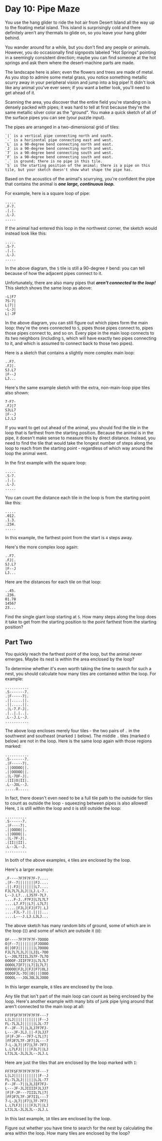 # Day 10: Pipe Maze #

You use the hang glider to ride the hot air from Desert Island all the way up to the floating metal 
island. This island is surprisingly cold and there definitely aren't any thermals to glide on, so 
you leave your hang glider behind.

You wander around for a while, but you don't find any people or animals. However, you do 
occasionally find signposts labeled "Hot Springs" pointing in a seemingly consistent direction; 
maybe you can find someone at the hot springs and ask them where the desert-machine parts are made.

The landscape here is alien; even the flowers and trees are made of metal. As you stop to admire 
some metal grass, you notice something metallic scurry away in your peripheral vision and jump 
into a big pipe! It didn't look like any animal you've ever seen; if you want a better look, 
you'll need to get ahead of it.

Scanning the area, you discover that the entire field you're standing on is densely packed with 
pipes; it was hard to tell at first because they're the same metallic silver color as the "ground". 
You make a quick sketch of all of the surface pipes you can see (your puzzle input).

The pipes are arranged in a two-dimensional grid of tiles:

    `|` is a vertical pipe connecting north and south.
    `-` is a horizontal pipe connecting east and west.
    `L` is a 90-degree bend connecting north and east.
    `J` is a 90-degree bend connecting north and west.
    `7` is a 90-degree bend connecting south and west.
    `F` is a 90-degree bend connecting south and east.
    `.` is ground; there is no pipe in this tile.
    `S` is the starting position of the animal; there is a pipe on this tile, but your sketch doesn't show what shape the pipe has.

Based on the acoustics of the animal's scurrying, you're confident the pipe that contains the 
animal is **_one large, continuous loop._**

For example, here is a square loop of pipe:

    .....
    .F-7.
    .|.|.
    .L-J.
    .....

If the animal had entered this loop in the northwest corner, the sketch would instead look like 
this:

    .....
    .S-7.
    .|.|.
    .L-J.
    .....

In the above diagram, the `S` tile is still a 90-degree `F` bend: you can tell because of how the 
adjacent pipes connect to it.

Unfortunately, there are also many pipes that _**aren't connected to the loop!**_ 
This sketch shows the same loop as above:

    -L|F7
    7S-7|
    L|7||
    -L-J|
    L|-JF

In the above diagram, you can still figure out which pipes form the main loop: they're the ones 
connected to `S`, pipes those pipes connect to, pipes those pipes connect to, and so on. Every pipe 
in the main loop connects to its two neighbors (including `S`, which will have exactly two pipes 
connecting to it, and which is assumed to connect back to those two pipes).

Here is a sketch that contains a slightly more complex main loop:

    ..F7.
    .FJ|.
    SJ.L7
    |F--J
    LJ...

Here's the same example sketch with the extra, non-main-loop pipe tiles also shown:

    7-F7-
    .FJ|7
    SJLL7
    |F--J
    LJ.LJ

If you want to get out ahead of the animal, you should find the tile in the loop that is farthest 
from the starting position. Because the animal is in the pipe, it doesn't make sense to measure 
this by direct distance. Instead, you need to find the tile that would take the longest number of 
steps along the loop to reach from the starting point - regardless of which way around the loop 
the animal went.

In the first example with the square loop:

    .....
    .S-7.
    .|.|.
    .L-J.
    .....

You can count the distance each tile in the loop is from the starting point like this:

    .....
    .012.
    .1.3.
    .234.
    .....

In this example, the farthest point from the start is `4` steps away.

Here's the more complex loop again:

    ..F7.
    .FJ|.
    SJ.L7
    |F--J
    LJ...

Here are the distances for each tile on that loop:

    ..45.
    .236.
    01.78
    14567
    23...

Find the single giant loop starting at `S`. How many steps along the loop does it take to get from 
the starting position to the point farthest from the starting position?



## Part Two ##

You quickly reach the farthest point of the loop, but the animal never emerges. Maybe its nest 
is within the area enclosed by the loop?

To determine whether it's even worth taking the time to search for such a nest, you should 
calculate how many tiles are contained within the loop. For example:

    ...........
    .S-------7.
    .|F-----7|.
    .||.....||.
    .||.....||.
    .|L-7.F-J|.
    .|..|.|..|.
    .L--J.L--J.
    ...........

The above loop encloses merely four tiles - the two pairs of `.` in the southwest and southeast 
(marked `I` below). The middle `.` tiles (marked `O` below) are not in the loop. 
Here is the same loop again with those regions marked:

    ...........
    .S-------7.
    .|F-----7|.
    .||OOOOO||.
    .||OOOOO||.
    .|L-7OF-J|.
    .|II|O|II|.
    .L--JOL--J.
    .....O.....

In fact, there doesn't even need to be a full tile path to the outside for tiles to count as 
outside the loop - squeezing between pipes is also allowed! Here, `I` is still within the 
loop and `O` is still outside the loop:

    ..........
    .S------7.
    .|F----7|.
    .||OOOO||.
    .||OOOO||.
    .|L-7F-J|.
    .|II||II|.
    .L--JL--J.
    ..........

In both of the above examples, `4` tiles are enclosed by the loop.

Here's a larger example:

    .F----7F7F7F7F-7....
    .|F--7||||||||FJ....
    .||.FJ||||||||L7....
    FJL7L7LJLJ||LJ.L-7..
    L--J.L7...LJS7F-7L7.
    ....F-J..F7FJ|L7L7L7
    ....L7.F7||L7|.L7L7|
    .....|FJLJ|FJ|F7|.LJ
    ....FJL-7.||.||||...
    ....L---J.LJ.LJLJ...

The above sketch has many random bits of ground, some of which are in the loop (`I`) and some of 
which are outside it (`O`):

    OF----7F7F7F7F-7OOOO
    O|F--7||||||||FJOOOO
    O||OFJ||||||||L7OOOO
    FJL7L7LJLJ||LJIL-7OO
    L--JOL7IIILJS7F-7L7O
    OOOOF-JIIF7FJ|L7L7L7
    OOOOL7IF7||L7|IL7L7|
    OOOOO|FJLJ|FJ|F7|OLJ
    OOOOFJL-7O||O||||OOO
    OOOOL---JOLJOLJLJOOO

In this larger example, `8` tiles are enclosed by the loop.

Any tile that isn't part of the main loop can count as being enclosed by the loop. 
Here's another example with many bits of junk pipe lying around that aren't 
connected to the main loop at all:

    FF7FSF7F7F7F7F7F---7
    L|LJ||||||||||||F--J
    FL-7LJLJ||||||LJL-77
    F--JF--7||LJLJ7F7FJ-
    L---JF-JLJ.||-FJLJJ7
    |F|F-JF---7F7-L7L|7|
    |FFJF7L7F-JF7|JL---7
    7-L-JL7||F7|L7F-7F7|
    L.L7LFJ|||||FJL7||LJ
    L7JLJL-JLJLJL--JLJ.L

Here are just the tiles that are enclosed by the loop marked with `I`:

    FF7FSF7F7F7F7F7F---7
    L|LJ||||||||||||F--J
    FL-7LJLJ||||||LJL-77
    F--JF--7||LJLJIF7FJ-
    L---JF-JLJIIIIFJLJJ7
    |F|F-JF---7IIIL7L|7|
    |FFJF7L7F-JF7IIL---7
    7-L-JL7||F7|L7F-7F7|
    L.L7LFJ|||||FJL7||LJ
    L7JLJL-JLJLJL--JLJ.L

In this last example, `10` tiles are enclosed by the loop.

Figure out whether you have time to search for the nest by calculating the area within 
the loop. How many tiles are enclosed by the loop?

